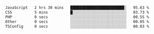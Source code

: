 
<!--START_SECTION:waka-->

```txt
JavaScript   2 hrs 30 mins   ████████████████████████░   95.63 %
CSS          5 mins          █░░░░░░░░░░░░░░░░░░░░░░░░   03.73 %
PHP          0 secs          ░░░░░░░░░░░░░░░░░░░░░░░░░   00.55 %
Other        0 secs          ░░░░░░░░░░░░░░░░░░░░░░░░░   00.05 %
TSConfig     0 secs          ░░░░░░░░░░░░░░░░░░░░░░░░░   00.03 %
```

<!--END_SECTION:waka-->
